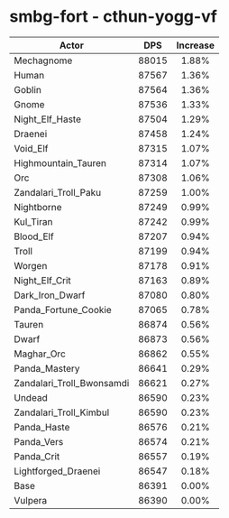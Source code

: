 # smbg-fort - cthun-yogg-vf
| Actor | DPS | Increase |
|---|:---:|:---:|
|Mechagnome|88015|1.88%|
|Human|87567|1.36%|
|Goblin|87564|1.36%|
|Gnome|87536|1.33%|
|Night_Elf_Haste|87504|1.29%|
|Draenei|87458|1.24%|
|Void_Elf|87315|1.07%|
|Highmountain_Tauren|87314|1.07%|
|Orc|87308|1.06%|
|Zandalari_Troll_Paku|87259|1.00%|
|Nightborne|87249|0.99%|
|Kul_Tiran|87242|0.99%|
|Blood_Elf|87207|0.94%|
|Troll|87199|0.94%|
|Worgen|87178|0.91%|
|Night_Elf_Crit|87163|0.89%|
|Dark_Iron_Dwarf|87080|0.80%|
|Panda_Fortune_Cookie|87065|0.78%|
|Tauren|86874|0.56%|
|Dwarf|86873|0.56%|
|Maghar_Orc|86862|0.55%|
|Panda_Mastery|86641|0.29%|
|Zandalari_Troll_Bwonsamdi|86621|0.27%|
|Undead|86590|0.23%|
|Zandalari_Troll_Kimbul|86590|0.23%|
|Panda_Haste|86576|0.21%|
|Panda_Vers|86574|0.21%|
|Panda_Crit|86557|0.19%|
|Lightforged_Draenei|86547|0.18%|
|Base|86391|0.00%|
|Vulpera|86390|0.00%|
